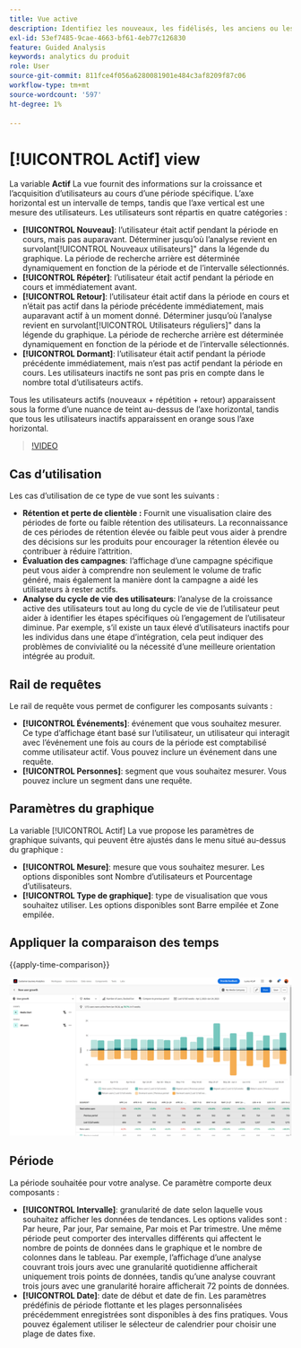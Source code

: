 ```yaml
---
title: Vue active
description: Identifiez les nouveaux, les fidélisés, les anciens ou les nouveaux venus.
exl-id: 53ef7485-9cae-4663-bf61-4eb77c126830
feature: Guided Analysis
keywords: analytics du produit
role: User
source-git-commit: 811fce4f056a6280081901e484c3af8209f87c06
workflow-type: tm+mt
source-wordcount: '597'
ht-degree: 1%

---
```


# [!UICONTROL Actif] view

La variable **Actif** La vue fournit des informations sur la croissance et l’acquisition d’utilisateurs au cours d’une période spécifique. L’axe horizontal est un intervalle de temps, tandis que l’axe vertical est une mesure des utilisateurs. Les utilisateurs sont répartis en quatre catégories :

* **[!UICONTROL Nouveau]**: l’utilisateur était actif pendant la période en cours, mais pas auparavant. Déterminer jusqu’où l’analyse revient en survolant[!UICONTROL Nouveaux utilisateurs]&quot; dans la légende du graphique. La période de recherche arrière est déterminée dynamiquement en fonction de la période et de l’intervalle sélectionnés.
* **[!UICONTROL Répéter]**: l’utilisateur était actif pendant la période en cours et immédiatement avant.
* **[!UICONTROL Retour]**: l’utilisateur était actif dans la période en cours et n’était pas actif dans la période précédente immédiatement, mais auparavant actif à un moment donné. Déterminer jusqu’où l’analyse revient en survolant[!UICONTROL Utilisateurs réguliers]&quot; dans la légende du graphique. La période de recherche arrière est déterminée dynamiquement en fonction de la période et de l’intervalle sélectionnés.
* **[!UICONTROL Dormant]**: l’utilisateur était actif pendant la période précédente immédiatement, mais n’est pas actif pendant la période en cours. Les utilisateurs inactifs ne sont pas pris en compte dans le nombre total d’utilisateurs actifs.

Tous les utilisateurs actifs (nouveaux + répétition + retour) apparaissent sous la forme d’une nuance de teint au-dessus de l’axe horizontal, tandis que tous les utilisateurs inactifs apparaissent en orange sous l’axe horizontal.

>[!VIDEO](https://video.tv.adobe.com/v/3421667/?learn=on)

## Cas d’utilisation

Les cas d’utilisation de ce type de vue sont les suivants :

* **Rétention et perte de clientèle :** Fournit une visualisation claire des périodes de forte ou faible rétention des utilisateurs. La reconnaissance de ces périodes de rétention élevée ou faible peut vous aider à prendre des décisions sur les produits pour encourager la rétention élevée ou contribuer à réduire l’attrition.
* **Évaluation des campagnes**: l’affichage d’une campagne spécifique peut vous aider à comprendre non seulement le volume de trafic généré, mais également la manière dont la campagne a aidé les utilisateurs à rester actifs.
* **Analyse du cycle de vie des utilisateurs**: l’analyse de la croissance active des utilisateurs tout au long du cycle de vie de l’utilisateur peut aider à identifier les étapes spécifiques où l’engagement de l’utilisateur diminue. Par exemple, s’il existe un taux élevé d’utilisateurs inactifs pour les individus dans une étape d’intégration, cela peut indiquer des problèmes de convivialité ou la nécessité d’une meilleure orientation intégrée au produit.

## Rail de requêtes

Le rail de requête vous permet de configurer les composants suivants :

* **[!UICONTROL Événements]**: événement que vous souhaitez mesurer. Ce type d’affichage étant basé sur l’utilisateur, un utilisateur qui interagit avec l’événement une fois au cours de la période est comptabilisé comme utilisateur actif. Vous pouvez inclure un événement dans une requête.
* **[!UICONTROL Personnes]**: segment que vous souhaitez mesurer. Vous pouvez inclure un segment dans une requête.

## Paramètres du graphique

La variable [!UICONTROL Actif] La vue propose les paramètres de graphique suivants, qui peuvent être ajustés dans le menu situé au-dessus du graphique :

* **[!UICONTROL Mesure]**: mesure que vous souhaitez mesurer. Les options disponibles sont Nombre d’utilisateurs et Pourcentage d’utilisateurs.
* **[!UICONTROL Type de graphique]**: type de visualisation que vous souhaitez utiliser. Les options disponibles sont Barre empilée et Zone empilée.

## Appliquer la comparaison des temps

{{apply-time-comparison}}

![Comparaison des heures actives](../assets/active-compare.png)

## Période

La période souhaitée pour votre analyse. Ce paramètre comporte deux composants :

* **[!UICONTROL Intervalle]**: granularité de date selon laquelle vous souhaitez afficher les données de tendances. Les options valides sont : Par heure, Par jour, Par semaine, Par mois et Par trimestre. Une même période peut comporter des intervalles différents qui affectent le nombre de points de données dans le graphique et le nombre de colonnes dans le tableau. Par exemple, l’affichage d’une analyse couvrant trois jours avec une granularité quotidienne afficherait uniquement trois points de données, tandis qu’une analyse couvrant trois jours avec une granularité horaire afficherait 72 points de données.
* **[!UICONTROL Date]**: date de début et date de fin. Les paramètres prédéfinis de période flottante et les plages personnalisées précédemment enregistrées sont disponibles à des fins pratiques. Vous pouvez également utiliser le sélecteur de calendrier pour choisir une plage de dates fixe.

